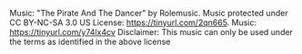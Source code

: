 Music: "The Pirate And The Dancer" by Rolemusic. Music protected under CC BY-NC-SA 3.0 US
License: https://tinyurl.com/2qn665. Music: https://tinyurl.com/y74lx4cv
Disclaimer: This music can only be used under the terms as identified in the above license
